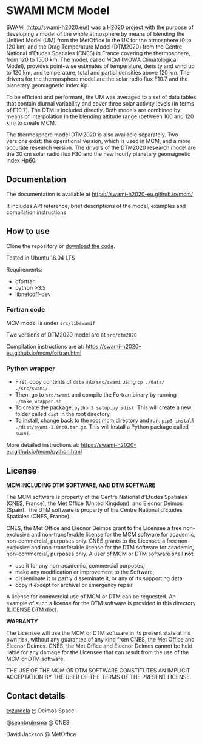 # SWAMI MCM Model

SWAMI (http://swami-h2020.eu/) was a H2020 project with the purpose of developing a model of the whole atmosphere by means of blending the Unified Model (UM) from the MetOffice in the UK for the atmosphere (0 to 120 km) and the Drag Temperature Model (DTM2020) from the Centre National d'Études Spatiales (CNES) in France covering the thermosphere, from 120 to 1500 km. The model, called MCM (MOWA Climatological Model), provides point-wise estimates of temperature, density and wind up to 120 km, and temperature, total and partial densities above 120 km. The drivers for the thermosphere model are the solar radio flux F10.7 and the planetary geomagnetic index Kp.

To be efficient and performant, the UM was averaged to a set of data tables that contain diurnal variability and cover three solar activity levels (in terms of F10.7). The DTM is included directly. Both models are combined by means of interpolation in the blending altitude range (between 100 and 120 km) to create MCM.

The thermosphere model DTM2020 is also available separately. Two versions exist: the operational version, which is used in MCM, and a more accurate research version. The drivers of the DTM2020 research model are the 30 cm solar radio flux F30 and the new hourly planetary geomagnetic index Hp60.


## Documentation

The documentation is available at https://swami-h2020-eu.github.io/mcm/

It includes API reference, brief descriptions of the model, examples and compilation instructions

## How to use

Clone the repository or [download the code](https://github.com/swami-h2020-eu/mcm/archive/refs/heads/main.zip).

Tested in Ubuntu 18.04 LTS

Requirements:
* gfortran
* python >3.5
* libnetcdff-dev

### Fortran code

MCM model is under `src/libswamif`

Two versions of DTM2020 model are at `src/dtm2020`

Compilation instructions are at: https://swami-h2020-eu.github.io/mcm/fortran.html

### Python wrapper

* First, copy contents of `data` into `src/swami` using `cp ./data/ ./src/swami/`.
* Then, go to `src/swami` and compile the Fortran binary by running `./make_wrapper.sh`
* To create the package: `python3 setup.py sdist`. This will create a new folder called `dist` in the root directory.
* To install, change back to the root mcm directory and run: `pip3 install ./dist/swami-1.0rc0.tar.gz`. This will install a Python package called `swami`.

More detailed instructions at: https://swami-h2020-eu.github.io/mcm/python.html

## License

**MCM INCLUDING DTM SOFTWARE, AND DTM SOFTWARE**

The MCM software is property of the Centre National d’Etudes Spatiales (CNES, France), the Met Office
(United Kingdom), and Elecnor Deimos (Spain). The DTM software is property of the Centre National
d’Etudes Spatiales (CNES, France).

CNES, the Met Office and Elecnor Deimos grant to the Licensee a free non-exclusive and non-transferable
license for the MCM software for academic, non-commercial, purposes only. CNES grants to the Licensee a
free non-exclusive and non-transferable license for the DTM software for academic, non-commercial,
purposes only. A user of MCM or DTM software shall **not**:
- use it for any non-academic, commercial purposes,
- make any modification or improvement to the Software,
- disseminate it or partly disseminate it, or any of its supporting data
- copy it except for archival or emergency repair

A license for commercial use of MCM or DTM can be requested. An example of such a license for the DTM
software is provided in this directory ([LICENSE DTM.doc](https://github.com/swami-h2020-eu/mcm/blob/main/LICENSE%20DTM.doc)).

**WARRANTY**

The Licensee will use the MCM or DTM software in its present state at his own risk, without any guarantee of
any kind from CNES, the Met Office and Elecnor Deimos.
CNES, the Met Office and Elecnor Deimos cannot be held liable for any damage for the Licensee that can
result from the use of the MCM or DTM software.

THE USE OF THE MCM OR DTM SOFTWARE CONSTITUTES AN IMPLICIT ACCEPTATION BY THE
USER OF THE TERMS OF THE PRESENT LICENSE.

## Contact details

[@zurdala](http://github.com/zurdala) @ Deimos Space

[@seanbruinsma](http://github.com/seanbruinsma) @ CNES

David Jackson @ MetOffice

